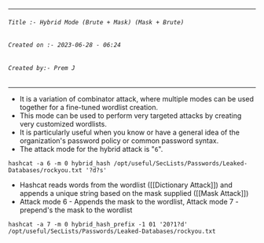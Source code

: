 
***
###### `Title :- Hybrid Mode (Brute + Mask) (Mask + Brute)`
###### `Created on :- 2023-06-28 - 06:24`
###### `Created by:- Prem J`
***

- It is a variation of combinator attack, where multiple modes can be used together for a fine-tuned wordlist creation.
- This mode can be used to perform very targeted attacks by creating very customized wordlists.
- It is particularly useful when you know or have a general idea of the organization's password policy or common password syntax. 
- The attack mode for the hybrid attack is "`6`".

```shell-session
hashcat -a 6 -m 0 hybrid_hash /opt/useful/SecLists/Passwords/Leaked-Databases/rockyou.txt '?d?s'
```

- Hashcat reads words from the wordlist ([[Dictionary Attack]]) and appends a unique string based on the mask supplied ([[Mask Attack]])
- Attack mode 6 - Appends the mask to the wordlist, Attack mode 7 - prepend's the mask to the wordlist

```shell-session
hashcat -a 7 -m 0 hybrid_hash_prefix -1 01 '20?1?d' /opt/useful/SecLists/Passwords/Leaked-Databases/rockyou.txt
```




